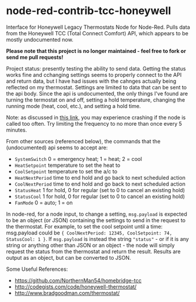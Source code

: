 # node-red-contrib-tcc-honeywell
Interface for Honeywell Legacy Thermostats Node for Node-Red. Pulls data from the Honeywell TCC (Total Connect Comfort) API, which appears to be mostly undocumented now.

**Please note that this project is no longer maintained - feel free to fork or send me pull requests!**

Project status: presently testing the ability to send data. Getting the status works fine and cchanging settings seems to properly connect to the API and return data, but I have had issues with the cahnges actually being reflected on my thermostat. Settings are limited to data that can be sent to the api body. Since the api is undocumented, the only things I've found are turning the termostat on and off, setting a hold temperature, changing the running mode (heat, cool, etc.), and setting a hold time.

Note: as discussed in [this link](https://github.com/theminor/node-red-contrib-tcc-honeywell/issues/2#issuecomment-2192062993), you may experience crashing if the node is called too often. Try limiting the frequency to no more than once every 5 minutes.

From other sources (referenced below), the commands that the (undocumented) api seems to accept are:

* `SystemSwitch`	 0 = emergency heat; 1 = heat; 2 = cool
* `HeatSetpoint`		temperature to set the heat to
* `CoolSetpoint`  temperature to set the a/c to
* `HeatNextPeriod`  time to end hold and go back to next scheduled action
* `CoolNextPeriod`  time to end hold and go back to next scheduled action
* `StatusHeat`  1 for hold, 0 for regular (set to 0 to cancel an existing hold)
* `StatusCool`  1 for hold, 0 for regular (set to 0 to cancel an existing hold)
* `FanMode`  0 = auto; 1 = on

In node-red, for a node input, to change a setting, `msg.payload` is expected to be an object (or JSON) containing the settings to send in the request to the thermostat. For example, to set the cool setpoint until a time: msg.payload could be `{ CoolNextPeriod: 12345, CoolSetpoint: 74, StatusCool: 1 }`. If `msg.payload` is instead the string `"status"` - or if it is any string or anything other than JSON or an object - the node will simply request the status from the thermostat and return the result. Results are output as an object, but can be converted to JSON.

Some Useful References:
* https://github.com/NorthernMan54/homebridge-tcc
* http://codegists.com/code/honeywell-thermostat/
* http://www.bradgoodman.com/thermostat/
